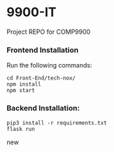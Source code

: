 # 9900-IT
Project REPO for COMP9900

### Frontend Installation

Run the following commands:

```
cd Front-End/tech-nox/
npm install
npm start

```

### Backend Installation:
```
pip3 install -r requirements.txt
flask run
```


new
